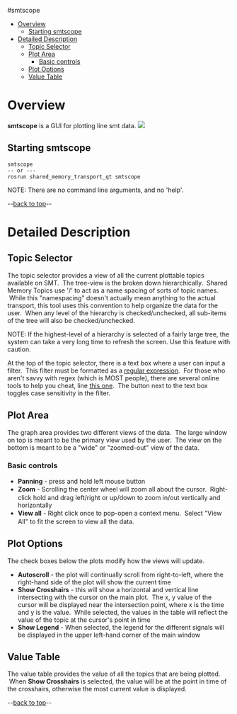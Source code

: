 #smtscope

*   [Overview](#overview)
    *   [Starting smtscope](#starting-smtscope)
*   [Detailed Description](#detailed-description)
    *   [Topic Selector](#topic-selector)
    *   [Plot Area](#plot-area)
        *   [Basic controls](#basic-controls)
    *   [Plot Options](#plot-options)
    *   [Value Table](#value-table)

# **Overview**

**smtscope** is a GUI for plotting line smt data.
<img src="https://github.com/NASA-JSC-Robotics/valkyrie/wiki/images/smtscope.png">

## Starting smtscope

    smtscope
    -- or ---
    rosrun shared_memory_transport_qt smtscope

NOTE: There are no command line arguments, and no 'help'.

--[back to top](#smtscope)--

# Detailed Description

## Topic Selector

The topic selector provides a view of all the current plottable topics available on SMT.  The tree-view is the broken down hierarchically.  Shared Memory Topics use '/' to act as a name spacing of sorts of topic names.  While this "namespacing" doesn't actually mean anything to the actual transport, this tool uses this convention to help organize the data for the user.  When any level of the hierarchy is checked/unchecked, all sub-items of the tree will also be checked/unchecked.  

NOTE: If the highest-level of a hierarchy is selected of a fairly large tree, the system can take a very long time to refresh the screen. Use this feature with caution.  

At the top of the topic selector, there is a text box where a user can input a filter.  This filter must be formatted as a [regular expression](https://en.wikipedia.org/wiki/Regular_expression).  For those who aren't savvy with regex (which is MOST people), there are several online tools to help you cheat, line [this one](http://txt2re.com/).  The button next to the text box toggles case sensitivity in the filter.

## Plot Area

The graph area provides two different views of the data.  The large window on top is meant to be the primary view used by the user.  The view on the bottom is meant to be a "wide" or "zoomed-out" view of the data.

### Basic controls

*   **Panning** - press and hold left mouse button
*   **Zoom** - Scrolling the center wheel will <span style="line-height: 20.0px;">zoom all about the cursor.  Right-click hold and drag left/right or up/down to zoom in/out vertically and horizontally</span>
*   **<span style="line-height: 20.0px;">View all</span>** <span style="line-height: 20.0px;">- Right click once to pop-open a context menu.  Select "View All" to fit the screen to view all the data.</span>

## Plot Options

The check boxes below the plots modify how the views will update.  

*   **Autoscroll** - the plot will continually scroll from right-to-left, where the right-hand side of the plot will show the current time
*   **Show Crosshairs** - this will show a horizontal and vertical line intersecting with the cursor on the main plot.  The x, y value of the cursor will be displayed near the intersection point, where x is the time and y is the value.  While selected, the values in the table will reflect the value of the topic at the cursor's point in time
*   **Show Legend** - When selected, the legend for the different signals will be displayed in the upper left-hand corner of the main window

## Value Table

The value table provides the value of all the topics that are being plotted.  When **Show Crosshairs** is selected, the value will be at the point in time of the crosshairs, otherwise the most current value is displayed.

--[back to top](#smtscope)--